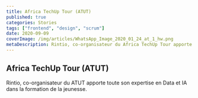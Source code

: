 ```yaml
---
title: Africa TechUp Tour (ATUT)
published: true
categories: Stories
tags: ["frontend", "design", "scrum"]
date: 2020-09-09
coverImage: /img/articles/WhatsApp_Image_2020_01_24_at_1_hw.png
metaDescription: Rintio, co-organisateur du Africa TechUp Tour apporte toute son expertise en Data et IA dans la formation de la jeunesse.
---
```


## Africa TechUp Tour (ATUT)

Rintio, co-organisateur du ATUT apporte toute son expertise en Data et IA dans la formation de la jeunesse.

